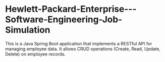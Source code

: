 # Hewlett-Packard-Enterprise---Software-Engineering-Job-Simulation
This is a Java Spring Boot application that implements a RESTful API for managing employee data. It allows CRUD operations (Create, Read, Update, Delete) on employee records.
